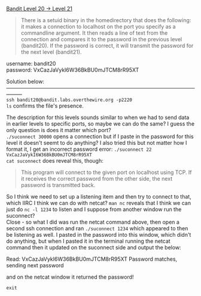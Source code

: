 [Bandit Level 20 → Level 21](https://overthewire.org/wargames/bandit/bandit21.html)

> There is a setuid binary in the homedirectory that does the following: it makes a connection to localhost on the port you specify as a commandline argument. It then reads a line of text from the connection and compares it to the password in the previous level (bandit20). If the password is correct, it will transmit the password for the next level (bandit21).  

username: bandit20  
password: VxCazJaVykI6W36BkBU0mJTCM8rR95XT  

Solution below:  
———————————————————————————————————————  
`ssh bandit20@bandit.labs.overthewire.org -p2220`  
`ls` confirms the file's presence.  

The description for this levels sounds similar to when we had to send data in earlier levels to specific ports, so maybe we can do the same? I guess the only question is does it matter which port?  
`./suconnect 30000` opens a connection but if I paste in the password for this level it doesn't seemt to do anything? I also tried this but not matter how I format it, I get an incorrect password error: `./suconnect 22 VxCazJaVykI6W36BkBU0mJTCM8rR95XT`  
`cat suconnect` does reveal this, though: 
> This program will connect to the given port on localhost using TCP. If it receives the correct password from the other side, the next password is transmitted back.  

So I think we need to set up a listening item and then try to connect to that, which IIRC I think we can do with netcat?
`man nc` reveals that I think we can just do `nc -l 1234`  to listen and I suppose from another window run the suconnect?  
Close - so what I did was run the netcat command above, then open a second ssh connection and ran `./suconnect 1234` which appeared to then be listening as well. I pasted in the password into this window, which didn't do anything, but when I pasted it in the terminal running the netcat command then it updated on the suconnect side and output the below:

Read: VxCazJaVykI6W36BkBU0mJTCM8rR95XT
Password matches, sending next password

and on the netcat window it returned the password!

`exit`  